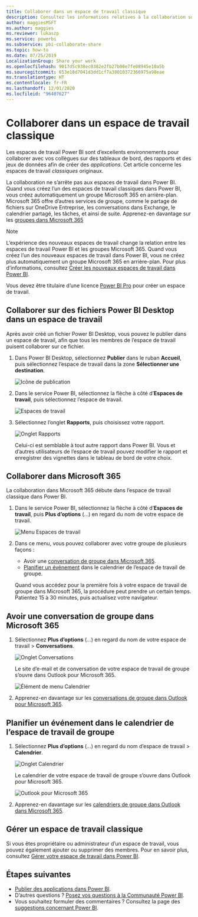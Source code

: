 ```yaml
---
title: Collaborer dans un espace de travail classique
description: Consultez les informations relatives à la collaboration sur des fichiers Power BI Desktop dans votre espace de travail et avec des services Microsoft 365 tels que le partage de fichiers sur OneDrive Entreprise, les conversations dans Exchange, le calendrier et les tâches.
author: maggiesMSFT
ms.author: maggies
ms.reviewer: lukaszp
ms.service: powerbi
ms.subservice: pbi-collaborate-share
ms.topic: how-to
ms.date: 07/25/2019
LocalizationGroup: Share your work
ms.openlocfilehash: 9017d5c938ec0382e2fb27b00e7fe08945e10a5b
ms.sourcegitcommit: 653e18d7041d3dd1cf7a38010372366975a98eae
ms.translationtype: HT
ms.contentlocale: fr-FR
ms.lasthandoff: 12/01/2020
ms.locfileid: "96407627"
---
```

# <a name="collaborate-in-a-classic-workspace"></a>Collaborer dans un espace de travail classique
Les espaces de travail Power BI sont d’excellents environnements pour collaborer avec vos collègues sur des tableaux de bord, des rapports et des jeux de données afin de créer des *applications*. Cet article concerne les espaces de travail *classiques* originaux.  

La collaboration ne s’arrête pas aux espaces de travail dans Power BI. Quand vous créez l’un des espaces de travail classiques dans Power BI, vous créez automatiquement un groupe Microsoft 365 en arrière-plan. Microsoft 365 offre d’autres services de groupe, comme le partage de fichiers sur OneDrive Entreprise, les conversations dans Exchange, le calendrier partagé, les tâches, et ainsi de suite. Apprenez-en davantage sur les [groupes dans Microsoft 365](https://support.office.com/article/Create-a-group-in-Office-365-7124dc4c-1de9-40d4-b096-e8add19209e9)

> [!NOTE]
> L’expérience des nouveaux espaces de travail change la relation entre les espaces de travail Power BI et les groupes Microsoft 365. Quand vous créez l’un des nouveaux espaces de travail dans Power BI, vous ne créez plus automatiquement un groupe Microsoft 365 en arrière-plan. Pour plus d’informations, consultez [Créer les nouveaux espaces de travail dans Power BI](service-create-the-new-workspaces.md).

Vous devez être titulaire d’une licence [Power BI Pro](../fundamentals/service-features-license-type.md) pour créer un espace de travail.

## <a name="collaborate-on-power-bi-desktop-files-in-a-workspace"></a>Collaborer sur des fichiers Power BI Desktop dans un espace de travail
Après avoir créé un fichier Power BI Desktop, vous pouvez le publier dans un espace de travail, afin que tous les membres de l’espace de travail puisent collaborer sur ce fichier.

1. Dans Power BI Desktop, sélectionnez **Publier** dans le ruban **Accueil**, puis sélectionnez l’espace de travail dans la zone **Sélectionner une destination**.
   
    ![Icône de publication](media/service-collaborate-power-bi-workspace/power-bi-group-publish-pbix.png)
2. Dans le service Power BI, sélectionnez la flèche à côté d’**Espaces de travail**, puis sélectionnez l’espace de travail.
   
    ![Espaces de travail](media/service-collaborate-power-bi-workspace/power-bi-workspace-nav-arrow.png)
3. Sélectionnez l’onglet **Rapports**, puis choisissez votre rapport.
   
    ![Onglet Rapports](media/service-collaborate-power-bi-workspace/power-bi-workspace-report.png)
   
    Celui-ci est semblable à tout autre rapport dans Power BI. Vous et d’autres utilisateurs de l’espace de travail pouvez modifier le rapport et enregistrer des vignettes dans le tableau de bord de votre choix.

## <a name="collaborate-in-microsoft-365"></a>Collaborer dans Microsoft 365
La collaboration dans Microsoft 365 débute dans l’espace de travail classique dans Power BI.

1. Dans le service Power BI, sélectionnez la flèche à côté d’**Espaces de travail**, puis **Plus d’options** (...) en regard du nom de votre espace de travail. 
   
   ![Menu Espaces de travail](media/service-collaborate-power-bi-workspace/power-bi-app-ellipsis.png)
2. Dans ce menu, vous pouvez collaborer avec votre groupe de plusieurs façons : 
   
   * Avoir une [conversation de groupe dans Microsoft 365](#have-a-group-conversation-in-microsoft-365).
   * [Planifier un événement](#schedule-an-event-on-the-group-workspace-calendar) dans le calendrier de l’espace de travail de groupe.
   
   Quand vous accédez pour la première fois à votre espace de travail de groupe dans Microsoft 365, la procédure peut prendre un certain temps. Patientez 15 à 30 minutes, puis actualisez votre navigateur.

## <a name="have-a-group-conversation-in-microsoft-365"></a>Avoir une conversation de groupe dans Microsoft 365
1. Sélectionnez **Plus d’options** (...) en regard du nom de votre espace de travail \> **Conversations**. 
   
    ![Onglet Conversations](media/service-collaborate-power-bi-workspace/power-bi-app-ellipsis.png)
   
   Le site d’e-mail et de conversation de votre espace de travail de groupe s’ouvre dans Outlook pour Microsoft 365.
   
   ![Élément de menu Calendrier](media/service-collaborate-power-bi-workspace/pbi_grps_o365convo.png)
2. Apprenez-en davantage sur les [conversations de groupe dans Outlook pour Microsoft 365](https://support.office.com/Article/Have-a-group-conversation-a0482e24-a769-4e39-a5ba-a7c56e828b22).

## <a name="schedule-an-event-on-the-group-workspace-calendar"></a>Planifier un événement dans le calendrier de l’espace de travail de groupe
1. Sélectionnez **Plus d’options** (...) en regard du nom d’espace de travail \> **Calendrier**. 
   
   ![Onglet Calendrier](media/service-collaborate-power-bi-workspace/power-bi-app-ellipsis.png)
   
   Le calendrier de votre espace de travail de groupe s’ouvre dans Outlook pour Microsoft 365.
   
   ![Outlook pour Microsoft 365](media/service-collaborate-power-bi-workspace/pbi_grps_o365_calendar.png)
2. Apprenez-en davantage sur les [calendriers de groupe dans Outlook dans Microsoft 365](https://support.office.com/Article/Add-edit-and-subscribe-to-group-events-0cf1ad68-1034-4306-b367-d75e9818376a).

## <a name="manage-a-classic-workspace"></a>Gérer un espace de travail classique
Si vous êtes propriétaire ou administrateur d’un espace de travail, vous pouvez également ajouter ou supprimer des membres. Pour en savoir plus, consultez [Gérer votre espace de travail dans Power BI](service-manage-app-workspace-in-power-bi-and-office-365.md).

## <a name="next-steps"></a>Étapes suivantes
* [Publier des applications dans Power BI](service-create-distribute-apps.md).
* D’autres questions ? [Posez vos questions à la Communauté Power BI](https://community.powerbi.com/).
* Vous souhaitez formuler des commentaires ? Consultez la page des [suggestions concernant Power BI](https://ideas.powerbi.com/forums/265200-power-bi).
